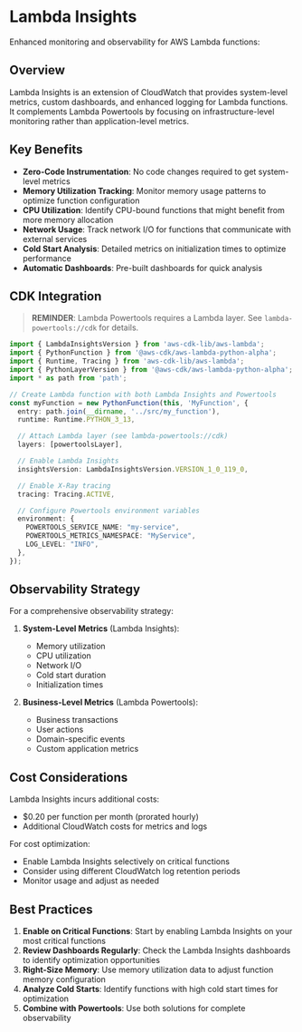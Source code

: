 # Lambda Insights

Enhanced monitoring and observability for AWS Lambda functions:

## Overview

Lambda Insights is an extension of CloudWatch that provides system-level metrics, custom dashboards, and enhanced logging for Lambda functions. It complements Lambda Powertools by focusing on infrastructure-level monitoring rather than application-level metrics.

## Key Benefits

- **Zero-Code Instrumentation**: No code changes required to get system-level metrics
- **Memory Utilization Tracking**: Monitor memory usage patterns to optimize function configuration
- **CPU Utilization**: Identify CPU-bound functions that might benefit from more memory allocation
- **Network Usage**: Track network I/O for functions that communicate with external services
- **Cold Start Analysis**: Detailed metrics on initialization times to optimize performance
- **Automatic Dashboards**: Pre-built dashboards for quick analysis

## CDK Integration

> **REMINDER**: Lambda Powertools requires a Lambda layer. See `lambda-powertools://cdk` for details.

```typescript
import { LambdaInsightsVersion } from 'aws-cdk-lib/aws-lambda';
import { PythonFunction } from '@aws-cdk/aws-lambda-python-alpha';
import { Runtime, Tracing } from 'aws-cdk-lib/aws-lambda';
import { PythonLayerVersion } from '@aws-cdk/aws-lambda-python-alpha';
import * as path from 'path';

// Create Lambda function with both Lambda Insights and Powertools
const myFunction = new PythonFunction(this, 'MyFunction', {
  entry: path.join(__dirname, '../src/my_function'),
  runtime: Runtime.PYTHON_3_13,

  // Attach Lambda layer (see lambda-powertools://cdk)
  layers: [powertoolsLayer],

  // Enable Lambda Insights
  insightsVersion: LambdaInsightsVersion.VERSION_1_0_119_0,

  // Enable X-Ray tracing
  tracing: Tracing.ACTIVE,

  // Configure Powertools environment variables
  environment: {
    POWERTOOLS_SERVICE_NAME: "my-service",
    POWERTOOLS_METRICS_NAMESPACE: "MyService",
    LOG_LEVEL: "INFO",
  },
});
```

## Observability Strategy

For a comprehensive observability strategy:

1. **System-Level Metrics** (Lambda Insights):
   - Memory utilization
   - CPU utilization
   - Network I/O
   - Cold start duration
   - Initialization times

2. **Business-Level Metrics** (Lambda Powertools):
   - Business transactions
   - User actions
   - Domain-specific events
   - Custom application metrics

## Cost Considerations

Lambda Insights incurs additional costs:
- $0.20 per function per month (prorated hourly)
- Additional CloudWatch costs for metrics and logs

For cost optimization:
- Enable Lambda Insights selectively on critical functions
- Consider using different CloudWatch log retention periods
- Monitor usage and adjust as needed

## Best Practices

1. **Enable on Critical Functions**: Start by enabling Lambda Insights on your most critical functions
2. **Review Dashboards Regularly**: Check the Lambda Insights dashboards to identify optimization opportunities
3. **Right-Size Memory**: Use memory utilization data to adjust function memory configuration
4. **Analyze Cold Starts**: Identify functions with high cold start times for optimization
5. **Combine with Powertools**: Use both solutions for complete observability
